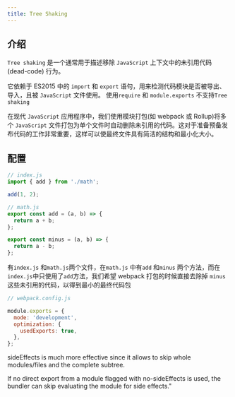 ```yaml
---
title: Tree Shaking
---
```


## 介绍

`Tree shaking` 是一个通常用于描述移除 `JavaScript` 上下文中的未引用代码(dead-code) 行为。

它依赖于 ES2015 中的 `import` 和 `export` 语句，用来检测代码模块是否被导出、导入，且被 `JavaScript` 文件使用。
使用`require` 和 `module.exports` 不支持`Tree shaking`

在现代 `JavaScript` 应用程序中，我们使用模块打包(如 webpack 或 Rollup)将多个 `JavaScript` 文件打包为单个文件时自动删除未引用的代码。这对于准备预备发布代码的工作非常重要，这样可以使最终文件具有简洁的结构和最小化大小。

## 配置

```js
// index.js
import { add } from './math';

add(1, 2);

// math.js
export const add = (a, b) => {
  return a + b;
};

export const minus = (a, b) => {
  return a - b;
};
```

有`index.js` 和`math.js`两个文件，在`math.js` 中有`add` 和`minus` 两个方法，而在`index.js`中只使用了`add`方法，我们希望 webpack 打包的时候直接去除掉 `minus` 这些未引用的代码，以得到最小的最终代码包

```js
// webpack.config.js

module.exports = {
  mode: 'development',
  optimization: {
    usedExports: true,
  },
};
```

sideEffects is much more effective since it allows to skip whole modules/files and the complete subtree.

If no direct export from a module flagged with no-sideEffects is used, the bundler can skip evaluating the module for side effects."
